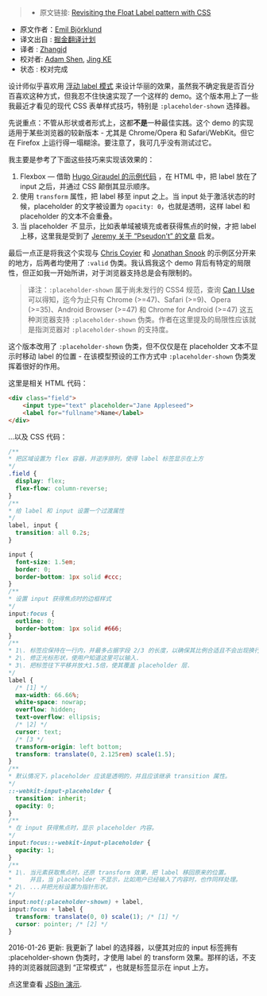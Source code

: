 > * 原文链接: [Revisiting the Float Label pattern with CSS](http://thatemil.com/blog/2016/01/23/floating-label-no-js-pure-css/)
* 原文作者：[Emil Björklund](http://thatemil.com/)
* 译文出自 : [掘金翻译计划](https://github.com/xitu/gold-miner)
* 译者 : [Zhangjd](https://github.com/zhangjd)
* 校对者: [Adam Shen](https://github.com/shenxn), [Jing KE](https://github.com/jingkecn)
* 状态 : 校对完成


设计师似乎喜欢用 [浮动 label 模式](http://mds.is/float-label-pattern/) 来设计华丽的效果，虽然我不确定我是否百分百喜欢这种方式，但我忍不住快速实现了一个这样的 demo。这个版本用上了一些我最近才看见的现代 CSS 表单样式技巧，特别是 `:placeholder-shown` 选择器。

先说重点：不管从形状或者形式上，这都**不是**一种最佳实践。这个 demo 的实现适用于某些浏览器的较新版本 - 尤其是 Chrome/Opera 和 Safari/WebKit。但它在 Firefox 上运行得一塌糊涂。要注意了，我可几乎没有测试过它。

我主要是参考了下面这些技巧来实现该效果的：

1.  Flexbox — 借助 [Hugo Giraudel 的示例代码](http://codepen.io/HugoGiraudel/pen/b3274eb0bf93bed79afeafd30b7a33f1) ，在 HTML 中，把 label 放在了 input 之后，并通过 CSS 颠倒其显示顺序。
2.  使用 `transform` 属性，把 label 移至 input 之上。当 input 处于激活状态的时候，placeholder 的文字被设置为 `opacity: 0`，也就是透明，这样 label 和 placeholder 的文本不会重叠。
3.  当 placeholder _不_ 显示，比如表单域被填充或者获得焦点的时候，才把 label 上移，这里我是受到了 [Jeremy 关于 ”Pseudon’t” 的文章](https://adactio.com/journal/10000) 启发。

最后一点正是将我这个实现与 [Chris Coyier](http://css-tricks.com/float-labels-css/) 和 [Jonathan Snook](http://snook.ca/archives/html_and_css/floated-label-pattern-css) 的示例区分开来的地方，后两者均使用了 `:valid` 伪类。我认爲我这个 demo 背后有特定的局限性，但正如我一开始所讲，对于浏览器支持总是会有限制的。

> 译注：`:placeholder-shown` 属于尚未发行的 CSS4 规范，查询 [Can I Use](http://caniuse.com/#search=placeholder-shown) 可以得知，迄今为止只有 Chrome (>=47)、Safari (>=9)、Opera (>=35)、Android Browser (>=47) 和 Chrome for Android (>=47) 这五种浏览器支持 `:placeholder-shown` 伪类。作者在这里提及的局限性应该就是指浏览器对 `:placeholder-shown` 的支持度。

这个版本改用了 `:placeholder-shown` 伪类，但不仅仅是在 placeholder 文本不显示时移动 label 的位置 - 在该模型预设的工作方式中 `:placeholder-shown` 伪类发挥着很好的作用。

这里是相关 HTML 代码：

```HTML
<div class="field">
    <input type="text" placeholder="Jane Appleseed">
    <label for="fullname">Name</label>
</div>
```

...以及 CSS 代码：

```CSS
/**
* 把区域设置为 flex 容器，并逆序排列，使得 label 标签显示在上方
*/
.field {
  display: flex;
  flex-flow: column-reverse;
}
/**
* 给 label 和 input 设置一个过渡属性
*/
label, input {
  transition: all 0.2s;
}

input {
  font-size: 1.5em;
  border: 0;
  border-bottom: 1px solid #ccc;
}
/**
* 设置 input 获得焦点时的边框样式
*/
input:focus {
  outline: 0;
  border-bottom: 1px solid #666;
}
/**
* 1\. 标签应保持在一行内，并最多占据字段 2/3 的长度，以确保其比例合适且不会出现换行。
* 2\. 修正光标形状，使用户知道这里可以输入.
* 3\. 把标签往下平移并放大1.5倍，使其覆盖 placeholder 层.
*/
label {
  /* [1] */
  max-width: 66.66%;
  white-space: nowrap;
  overflow: hidden;
  text-overflow: ellipsis;
  /* |2] */
  cursor: text;
  /* [3 */
  transform-origin: left bottom; 
  transform: translate(0, 2.125rem) scale(1.5);
}
/**
* 默认情况下，placeholder 应该是透明的，并且应该继承 transition 属性。
*/
::-webkit-input-placeholder {
  transition: inherit;
  opacity: 0;
}
/**
* 在 input 获得焦点时，显示 placeholder 内容。
*/
input:focus::-webkit-input-placeholder {
  opacity: 1;
}
/**
* 1\. 当元素获取焦点时，还原 transform 效果，把 label 移回原来的位置。
*     并且，当 placeholder 不显示，比如用户已经输入了内容时，也作同样处理。
* 2\. ...并把光标设置为指针形状。
*/
input:not(:placeholder-shown) + label,
input:focus + label {
  transform: translate(0, 0) scale(1); /* [1] */
  cursor: pointer; /* [2] */
}
```

2016-01-26 更新: 我更新了 label 的选择器，以便其对应的 input 标签拥有 :placeholder-shown 伪类时，才使用 label 的 transform 效果。那样的话，不支持的浏览器就回退到 “正常模式” ，也就是标签显示在 input 上方。

点这里查看 [JSBin 演示](http://jsbin.com/pagiti/9/edit?html,css,output).
